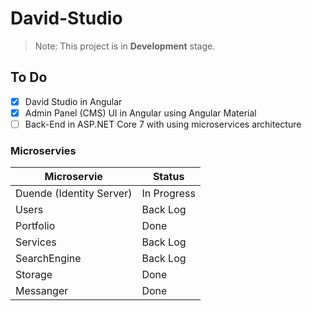 # David-Studio

> Note: This project is in **Development** stage.

## To Do

- [x] David Studio in Angular
- [x] Admin Panel (CMS) UI in Angular using Angular Material
- [ ] Back-End in ASP.NET Core 7 with using microservices architecture

### Microservies

| Microservie              | Status      |
| ------------------------ | ----------- |
| Duende (Identity Server) | In Progress |
| Users                    | Back Log    |
| Portfolio                | Done        |
| Services                 | Back Log    |
| SearchEngine             | Back Log    |
| Storage                  | Done        |
| Messanger                | Done        |
